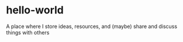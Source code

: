 # hello-world
 A place where I store ideas, resources, and (maybe) share and discuss things with others
